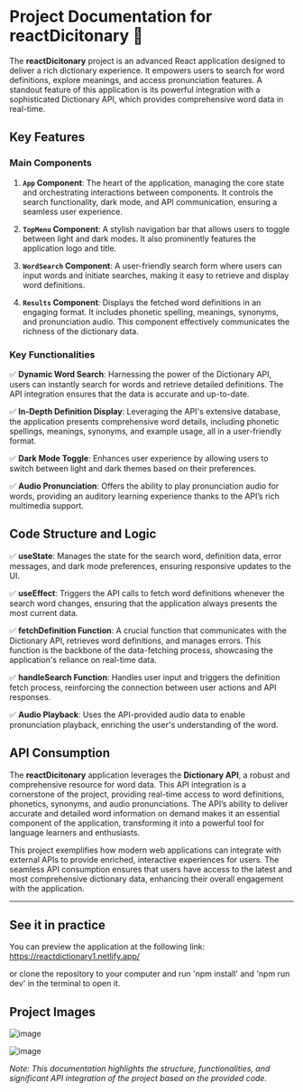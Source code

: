 # Project Documentation for reactDicitonary 📖

The **reactDicitonary** project is an advanced React application designed to deliver a rich dictionary experience. It empowers users to search for word definitions, explore meanings, and access pronunciation features. A standout feature of this application is its powerful integration with a sophisticated Dictionary API, which provides comprehensive word data in real-time.

## Key Features

### Main Components



1. **`App` Component**: The heart of the application, managing the core state and orchestrating interactions between components. It controls the search functionality, dark mode, and API communication, ensuring a seamless user experience.

2. **`TopMenu` Component**: A stylish navigation bar that allows users to toggle between light and dark modes. It also prominently features the application logo and title.

3. **`WordSearch` Component**: A user-friendly search form where users can input words and initiate searches, making it easy to retrieve and display word definitions.

4. **`Results` Component**: Displays the fetched word definitions in an engaging format. It includes phonetic spelling, meanings, synonyms, and pronunciation audio. This component effectively communicates the richness of the dictionary data.

### Key Functionalities

✅  **Dynamic Word Search**: Harnessing the power of the Dictionary API, users can instantly search for words and retrieve detailed definitions. The API integration ensures that the data is accurate and up-to-date.

✅  **In-Depth Definition Display**: Leveraging the API's extensive database, the application presents comprehensive word details, including phonetic spellings, meanings, synonyms, and example usage, all in a user-friendly format.

✅  **Dark Mode Toggle**: Enhances user experience by allowing users to switch between light and dark themes based on their preferences.

✅  **Audio Pronunciation**: Offers the ability to play pronunciation audio for words, providing an auditory learning experience thanks to the API’s rich multimedia support.

## Code Structure and Logic

✅  **useState**: Manages the state for the search word, definition data, error messages, and dark mode preferences, ensuring responsive updates to the UI.

✅  **useEffect**: Triggers the API calls to fetch word definitions whenever the search word changes, ensuring that the application always presents the most current data.

✅  **fetchDefinition Function**: A crucial function that communicates with the Dictionary API, retrieves word definitions, and manages errors. This function is the backbone of the data-fetching process, showcasing the application's reliance on real-time data.

✅  **handleSearch Function**: Handles user input and triggers the definition fetch process, reinforcing the connection between user actions and API responses.

✅  **Audio Playback**: Uses the API-provided audio data to enable pronunciation playback, enriching the user's understanding of the word.

## API Consumption

The **reactDicitonary** application leverages the **Dictionary API**, a robust and comprehensive resource for word data. This API integration is a cornerstone of the project, providing real-time access to word definitions, phonetics, synonyms, and audio pronunciations. The API’s ability to deliver accurate and detailed word information on demand makes it an essential component of the application, transforming it into a powerful tool for language learners and enthusiasts.

This project exemplifies how modern web applications can integrate with external APIs to provide enriched, interactive experiences for users. The seamless API consumption ensures that users have access to the latest and most comprehensive dictionary data, enhancing their overall engagement with the application.

---

## See it in practice

You can preview the application at the following link: https://reactdictionary1.netlify.app/

or clone the repository to your computer and run 'npm install' and 'npm run dev' in the terminal to open it.

## Project Images

![image](https://github.com/user-attachments/assets/58cfa42b-1897-43ae-a679-5204ce00a0e2)

![image](https://github.com/user-attachments/assets/3573229d-19a2-48d7-80ba-1ffa4dbe353b)








*Note: This documentation highlights the structure, functionalities, and significant API integration of the project based on the provided code.*
